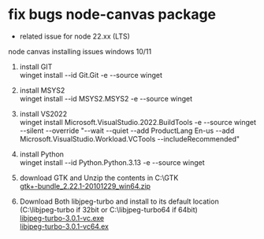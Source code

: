 # fix bugs node-canvas package
- related issue for node 22.xx (LTS)

node canvas installing issues windows 10/11

1. install GIT<br />
winget install --id Git.Git -e --source winget

3. install MSYS2<br />
winget install --id MSYS2.MSYS2 -e --source winget

4. install VS2022<br />
winget install Microsoft.VisualStudio.2022.BuildTools -e --source winget --silent --override "--wait --quiet --add ProductLang En-us --add Microsoft.VisualStudio.Workload.VCTools --includeRecommended"

5. install Python<br />
winget install --id Python.Python.3.13 -e --source winget

6. download GTK and Unzip the contents in C:\GTK<br />
[gtk+-bundle_2.22.1-20101229_win64.zip](https://ftp.gnome.org/pub/GNOME/binaries/win64/gtk+/2.22/gtk+-bundle_2.22.1-20101229_win64.zip)

7. Download Both libjpeg-turbo and install to its default location (C:\libjpeg-turbo if 32bit or C:\libjpeg-turbo64 if 64bit)<br />
[libjpeg-turbo-3.0.1-vc.exe](https://sourceforge.net/projects/libjpeg-turbo/files/3.0.1/libjpeg-turbo-3.0.1-vc.exe/download)<br />
[libjpeg-turbo-3.0.1-vc64.ex](https://sourceforge.net/projects/libjpeg-turbo/files/3.0.1/libjpeg-turbo-3.0.1-vc64.exe/download)
